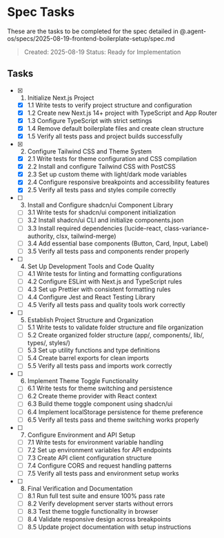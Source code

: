 # Spec Tasks

These are the tasks to be completed for the spec detailed in @.agent-os/specs/2025-08-19-frontend-boilerplate-setup/spec.md

> Created: 2025-08-19
> Status: Ready for Implementation

## Tasks

- [x] 1. Initialize Next.js Project
  - [x] 1.1 Write tests to verify project structure and configuration
  - [x] 1.2 Create new Next.js 14+ project with TypeScript and App Router
  - [x] 1.3 Configure TypeScript with strict settings
  - [x] 1.4 Remove default boilerplate files and create clean structure
  - [x] 1.5 Verify all tests pass and project builds successfully

- [x] 2. Configure Tailwind CSS and Theme System
  - [x] 2.1 Write tests for theme configuration and CSS compilation
  - [x] 2.2 Install and configure Tailwind CSS with PostCSS
  - [x] 2.3 Set up custom theme with light/dark mode variables
  - [x] 2.4 Configure responsive breakpoints and accessibility features
  - [x] 2.5 Verify all tests pass and styles compile correctly

- [ ] 3. Install and Configure shadcn/ui Component Library
  - [ ] 3.1 Write tests for shadcn/ui component initialization
  - [ ] 3.2 Install shadcn/ui CLI and initialize components.json
  - [ ] 3.3 Install required dependencies (lucide-react, class-variance-authority, clsx, tailwind-merge)
  - [ ] 3.4 Add essential base components (Button, Card, Input, Label)
  - [ ] 3.5 Verify all tests pass and components render properly

- [ ] 4. Set Up Development Tools and Code Quality
  - [ ] 4.1 Write tests for linting and formatting configurations
  - [ ] 4.2 Configure ESLint with Next.js and TypeScript rules
  - [ ] 4.3 Set up Prettier with consistent formatting rules
  - [ ] 4.4 Configure Jest and React Testing Library
  - [ ] 4.5 Verify all tests pass and quality tools work correctly

- [ ] 5. Establish Project Structure and Organization
  - [ ] 5.1 Write tests to validate folder structure and file organization
  - [ ] 5.2 Create organized folder structure (app/, components/, lib/, types/, styles/)
  - [ ] 5.3 Set up utility functions and type definitions
  - [ ] 5.4 Create barrel exports for clean imports
  - [ ] 5.5 Verify all tests pass and imports work correctly

- [ ] 6. Implement Theme Toggle Functionality
  - [ ] 6.1 Write tests for theme switching and persistence
  - [ ] 6.2 Create theme provider with React context
  - [ ] 6.3 Build theme toggle component using shadcn/ui
  - [ ] 6.4 Implement localStorage persistence for theme preference
  - [ ] 6.5 Verify all tests pass and theme switching works properly

- [ ] 7. Configure Environment and API Setup
  - [ ] 7.1 Write tests for environment variable handling
  - [ ] 7.2 Set up environment variables for API endpoints
  - [ ] 7.3 Create API client configuration structure
  - [ ] 7.4 Configure CORS and request handling patterns
  - [ ] 7.5 Verify all tests pass and environment setup works

- [ ] 8. Final Verification and Documentation
  - [ ] 8.1 Run full test suite and ensure 100% pass rate
  - [ ] 8.2 Verify development server starts without errors
  - [ ] 8.3 Test theme toggle functionality in browser
  - [ ] 8.4 Validate responsive design across breakpoints
  - [ ] 8.5 Update project documentation with setup instructions
